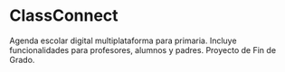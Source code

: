 # ClassConnect
Agenda escolar digital multiplataforma para primaria. Incluye funcionalidades para profesores, alumnos y padres. Proyecto de Fin de Grado.
